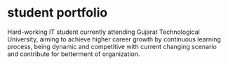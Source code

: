 # student portfolio

Hard-working IT student currently attending Gujarat Technological University, aiming to achieve higher career growth by continuous learning
process, being dynamic and competitive with current changing scenario and contribute for betterment of organization.